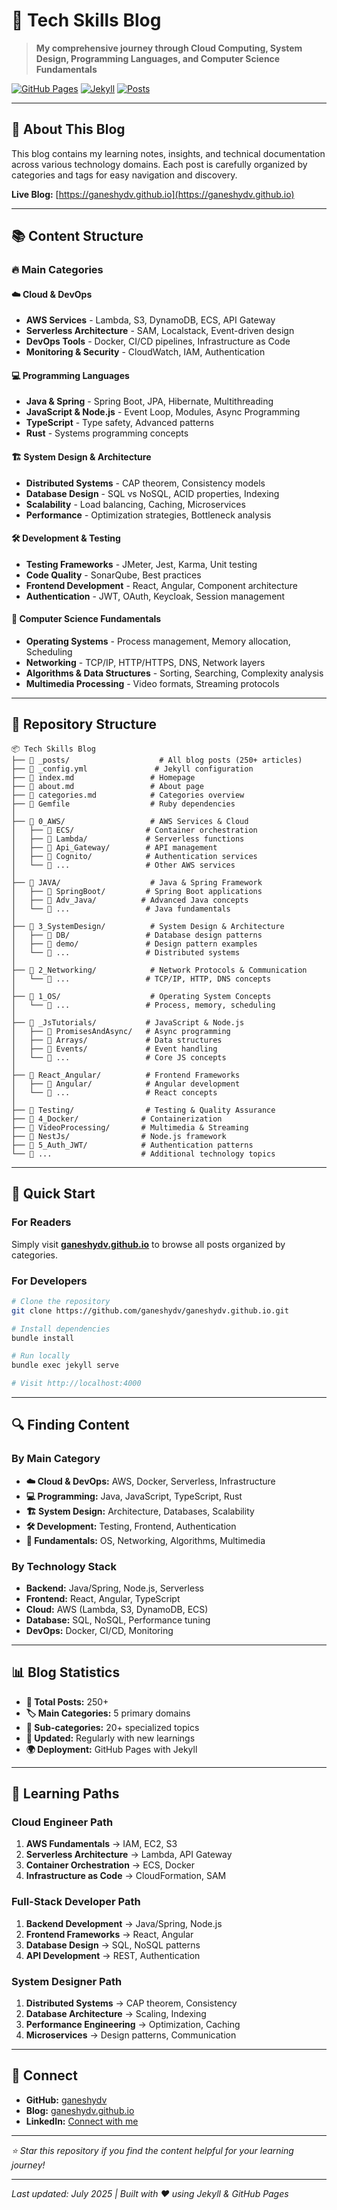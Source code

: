 # 🎯 Tech Skills Blog

> **My comprehensive journey through Cloud Computing, System Design, Programming Languages, and Computer Science Fundamentals**

[![GitHub Pages](https://img.shields.io/badge/GitHub%20Pages-Live-brightgreen)](https://ganeshydv.github.io)
[![Jekyll](https://img.shields.io/badge/Jekyll-4.3-red)](https://jekyllrb.com/)
[![Posts](https://img.shields.io/badge/Posts-250+-blue)](#)

---

## 🌟 About This Blog

This blog contains my learning notes, insights, and technical documentation across various technology domains. Each post is carefully organized by categories and tags for easy navigation and discovery.

**Live Blog:** [https://ganeshydv.github.io](https://ganeshydv.github.io)

---

## 📚 Content Structure

### 🔥 Main Categories

#### ☁️ **Cloud & DevOps**
- **AWS Services** - Lambda, S3, DynamoDB, ECS, API Gateway
- **Serverless Architecture** - SAM, Localstack, Event-driven design
- **DevOps Tools** - Docker, CI/CD pipelines, Infrastructure as Code
- **Monitoring & Security** - CloudWatch, IAM, Authentication

#### 💻 **Programming Languages**
- **Java & Spring** - Spring Boot, JPA, Hibernate, Multithreading
- **JavaScript & Node.js** - Event Loop, Modules, Async Programming
- **TypeScript** - Type safety, Advanced patterns
- **Rust** - Systems programming concepts

#### 🏗️ **System Design & Architecture**
- **Distributed Systems** - CAP theorem, Consistency models
- **Database Design** - SQL vs NoSQL, ACID properties, Indexing
- **Scalability** - Load balancing, Caching, Microservices
- **Performance** - Optimization strategies, Bottleneck analysis

#### 🛠️ **Development & Testing**
- **Testing Frameworks** - JMeter, Jest, Karma, Unit testing
- **Code Quality** - SonarQube, Best practices
- **Frontend Development** - React, Angular, Component architecture
- **Authentication** - JWT, OAuth, Keycloak, Session management

#### 🔬 **Computer Science Fundamentals**
- **Operating Systems** - Process management, Memory allocation, Scheduling
- **Networking** - TCP/IP, HTTP/HTTPS, DNS, Network layers
- **Algorithms & Data Structures** - Sorting, Searching, Complexity analysis
- **Multimedia Processing** - Video formats, Streaming protocols

---

## 📁 Repository Structure

```
📦 Tech Skills Blog
├── 📂 _posts/                    # All blog posts (250+ articles)
├── 📂 _config.yml               # Jekyll configuration
├── 📂 index.md                 # Homepage
├── 📂 about.md                 # About page
├── 📂 categories.md            # Categories overview
├── 📂 Gemfile                  # Ruby dependencies
│
├── 📂 0_AWS/                   # AWS Services & Cloud
│   ├── 📂 ECS/                # Container orchestration
│   ├── 📂 Lambda/             # Serverless functions
│   ├── 📂 Api_Gateway/        # API management
│   ├── 📂 Cognito/            # Authentication services
│   └── 📂 ...                 # Other AWS services
│
├── 📂 JAVA/                    # Java & Spring Framework
│   ├── 📂 SpringBoot/         # Spring Boot applications
│   ├── 📂 Adv_Java/          # Advanced Java concepts
│   └── 📂 ...                 # Java fundamentals
│
├── 📂 3_SystemDesign/          # System Design & Architecture
│   ├── 📂 DB/                 # Database design patterns
│   ├── 📂 demo/               # Design pattern examples
│   └── 📂 ...                 # Distributed systems
│
├── 📂 2_Networking/            # Network Protocols & Communication
│   └── 📂 ...                 # TCP/IP, HTTP, DNS concepts
│
├── 📂 1_OS/                    # Operating System Concepts
│   └── 📂 ...                 # Process, memory, scheduling
│
├── 📂 _JsTutorials/           # JavaScript & Node.js
│   ├── 📂 PromisesAndAsync/   # Async programming
│   ├── 📂 Arrays/             # Data structures
│   ├── 📂 Events/             # Event handling
│   └── 📂 ...                 # Core JS concepts
│
├── 📂 React_Angular/          # Frontend Frameworks
│   ├── 📂 Angular/            # Angular development
│   └── 📂 ...                 # React concepts
│
├── 📂 Testing/                # Testing & Quality Assurance
├── 📂 4_Docker/              # Containerization
├── 📂 VideoProcessing/       # Multimedia & Streaming
├── 📂 NestJs/                # Node.js framework
├── 📂 5_Auth_JWT/            # Authentication patterns
└── 📂 ...                    # Additional technology topics
```

---

## 🚀 Quick Start

### For Readers
Simply visit **[ganeshydv.github.io](https://ganeshydv.github.io)** to browse all posts organized by categories.

### For Developers
```bash
# Clone the repository
git clone https://github.com/ganeshydv/ganeshydv.github.io.git

# Install dependencies
bundle install

# Run locally
bundle exec jekyll serve

# Visit http://localhost:4000
```

---

## 🔍 Finding Content

### By Main Category
- **☁️ Cloud & DevOps:** AWS, Docker, Serverless, Infrastructure
- **💻 Programming:** Java, JavaScript, TypeScript, Rust
- **🏗️ System Design:** Architecture, Databases, Scalability
- **🛠️ Development:** Testing, Frontend, Authentication
- **🔬 Fundamentals:** OS, Networking, Algorithms, Multimedia

### By Technology Stack
- **Backend:** Java/Spring, Node.js, Serverless
- **Frontend:** React, Angular, TypeScript
- **Cloud:** AWS (Lambda, S3, DynamoDB, ECS)
- **Database:** SQL, NoSQL, Performance tuning
- **DevOps:** Docker, CI/CD, Monitoring

---

## 📊 Blog Statistics

- **📝 Total Posts:** 250+
- **🏷️ Main Categories:** 5 primary domains
- **🔖 Sub-categories:** 20+ specialized topics
- **📅 Updated:** Regularly with new learnings
- **🌍 Deployment:** GitHub Pages with Jekyll

---

## 🎯 Learning Paths

### **Cloud Engineer Path**
1. **AWS Fundamentals** → IAM, EC2, S3
2. **Serverless Architecture** → Lambda, API Gateway
3. **Container Orchestration** → ECS, Docker
4. **Infrastructure as Code** → CloudFormation, SAM

### **Full-Stack Developer Path**
1. **Backend Development** → Java/Spring, Node.js
2. **Frontend Frameworks** → React, Angular
3. **Database Design** → SQL, NoSQL patterns
4. **API Development** → REST, Authentication

### **System Designer Path**
1. **Distributed Systems** → CAP theorem, Consistency
2. **Database Architecture** → Scaling, Indexing
3. **Performance Engineering** → Optimization, Caching
4. **Microservices** → Design patterns, Communication

---

## 🤝 Connect

- **GitHub:** [ganeshydv](https://github.com/ganeshydv)
- **Blog:** [ganeshydv.github.io](https://ganeshydv.github.io)
- **LinkedIn:** [Connect with me](https://www.linkedin.com/in/ganesh-gurkhude-52bb66233)

---

*⭐ Star this repository if you find the content helpful for your learning journey!*

---

*Last updated: July 2025 | Built with ❤️ using Jekyll & GitHub Pages*
